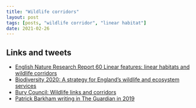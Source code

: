 ```yaml
---
title: "Wildlife corridors"
layout: post
tags: [posts, "wildlife corridor", "linear habitat"]
date: 2021-02-26
---
```


## Links and tweets

* [English Nature Research Report 60 Linear features: linear habitats and wildlife corridors](http://publications.naturalengland.org.uk/file/154105)
* [Biodiversity 2020: A strategy for England’s wildlife and ecosystem services](https://assets.publishing.service.gov.uk/government/uploads/system/uploads/attachment_data/file/69446/pb13583-biodiversity-strategy-2020-111111.pdf)
* [Bury Council: Wildlife links and corridors](https://www.bury.gov.uk/CHttpHandler.ashx?id=2232&p=0)
* [Patrick Barkham writing in The Guardian in 2019](https://www.theguardian.com/environment/2019/sep/27/uk-roadsides-verge-wildlife-corridors-guidelines-wildflowers)

